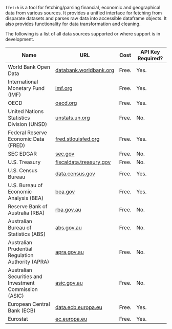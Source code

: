 `ffetch` is a tool for fetching/parsing financial, economic and geographical data from various sources. It provides a unified interface for fetching from disparate datasets and parses raw data into accessible dataframe objects. It also provides functionality for data transformation and cleaning.

The following is a list of all data sources supported or where support is in development.

| Name | URL | Cost | API Key Required? |
| --- | --- | --- | --- |
| World Bank Open Data | [databank.worldbank.org](https://databank.worldbank.org) | Free. | Yes. |
| International Monetary Fund (IMF) | [imf.org](https://imf.org) | Free. | Yes. |
| OECD | [oecd.org](https://oecd.org) | Free. | Yes. |
| United Nations Statistics Division (UNSD) | [unstats.un.org](https://unstats.un.org) | Free. | No. |
| Federal Reserve Economic Data (FRED) | [fred.stlouisfed.org](https://fred.stlouisfed.org) | Free. | Yes. |
| SEC EDGAR | [sec.gov](https://sec.gov) | Free. | No. |
| U.S. Treasury | [fiscaldata.treasury.gov](https://fiscaldata.treasury.gov) | Free. | No. |
| U.S. Census Bureau | [data.census.gov](https://data.census.gov) | Free. | Yes. |
| U.S. Bureau of Economic Analysis (BEA) | [bea.gov](https://bea.gov) | Free. | Yes. |
| Reserve Bank of Australia (RBA) | [rba.gov.au](https://rba.gov.au) | Free. | No. |
| Australian Bureau of Statistics (ABS) | [abs.gov.au](https://abs.gov.au) | Free. | No. |
| Australian Prudential Regulation Authority (APRA) | [apra.gov.au](https://apra.gov.au) | Free. | No. |
| Australian Securities and Investment Commission (ASIC) | [asic.gov.au](https://asic.gov.au) | Free. | No. |
| European Central Bank (ECB) | [data.ecb.europa.eu](https://data.ecb.europa.eu) | Free. | Yes. |
| Eurostat | [ec.europa.eu](https://ec.europa.eu) | Free. | Yes. |
